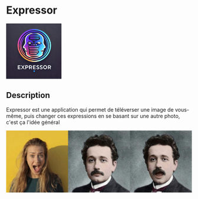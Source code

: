 # Expressor

<img src="./expressor.logo.webp" width="150">  

## Description

Expressor est une application qui permet de téléverser une image de vous-même, puis changer ces expressions en se basant sur une autre photo, c'est ça l'idée général

<img style="margin: auto;display:block;" src="./docs/img/example1.jpg">